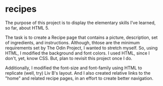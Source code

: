 # recipes

The purpose of this project is to display the elementary skills I've learned,
so far, about HTML 5.

The task is to create a Recipe page that contains a picture, description, set of ingredients, and instructions. Although, thtose are the minimum requirements set by The Odin Project, I wanted to stretch myself. So, using HTML, I modified the background and font colors. I used HTML, since I don't, yet, know CSS. But, plan to revisit this project once I do.

Additionally, I modified the font-size and font-family using HTML to replicate (well, try) Liv B's layout. And I also created relative links to the "home" and related recipe pages, in an effort to create better navigation.
